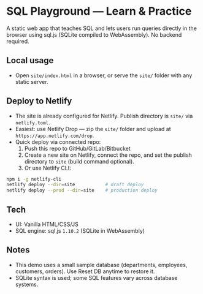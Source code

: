 
# SQL Playground — Learn & Practice

A static web app that teaches SQL and lets users run queries directly in the browser using sql.js (SQLite compiled to WebAssembly). No backend required.

## Local usage

- Open `site/index.html` in a browser, or serve the `site/` folder with any static server.

## Deploy to Netlify

- The site is already configured for Netlify. Publish directory is `site/` via `netlify.toml`.
- Easiest: use Netlify Drop — zip the `site/` folder and upload at `https://app.netlify.com/drop`.
- Quick deploy via connected repo:
  1. Push this repo to GitHub/GitLab/Bitbucket
  2. Create a new site on Netlify, connect the repo, and set the publish directory to `site` (build command optional).
  3. Or use Netlify CLI:

```bash
npm i -g netlify-cli
netlify deploy --dir=site           # draft deploy
netlify deploy --prod --dir=site    # production deploy
```

## Tech

- UI: Vanilla HTML/CSS/JS
- SQL engine: sql.js `1.10.2` (SQLite in WebAssembly)

## Notes

- This demo uses a small sample database (departments, employees, customers, orders). Use Reset DB anytime to restore it.
- SQLite syntax is used; some SQL features vary across database systems.

